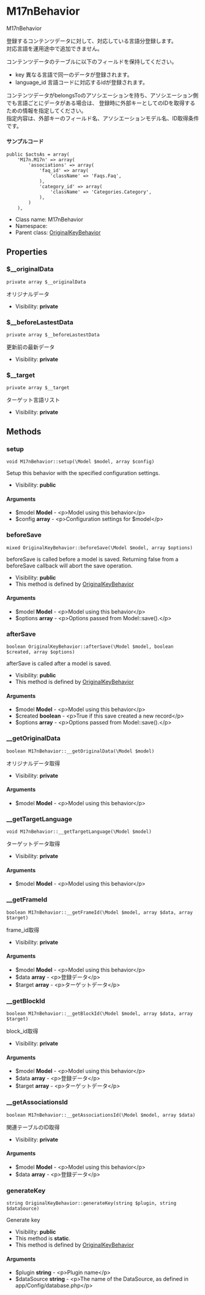 M17nBehavior
===============

M17nBehavior

登録するコンテンツデータに対して、対応している言語分登録します。<br>
対応言語を運用途中で追加できません。

コンテンツデータのテーブルに以下のフィールドを保持してください。
* key
    異なる言語で同一のデータが登録されます。
* language_id
    言語コードに対応するidが登録されます。

コンテンツデータがbelongsToのアソシエーションを持ち、アソシエーション側でも言語ごとにデータがある場合は、
登録時に外部キーとしてのIDを取得するための情報を指定してください。<br>
指定内容は、外部キーのフィールド名、アソシエーションモデル名、ID取得条件です。

#### サンプルコード
```
public $actsAs = array(
	'M17n.M17n' => array(
		'associations' => array(
			'faq_id' => array(
				'className' => 'Faqs.Faq',
			),
			'category_id' => array(
				'className' => 'Categories.Category',
			),
		)
	),
```


* Class name: M17nBehavior
* Namespace: 
* Parent class: [OriginalKeyBehavior](OriginalKeyBehavior.md)





Properties
----------


### $__originalData

    private array $__originalData

オリジナルデータ



* Visibility: **private**


### $__beforeLastestData

    private array $__beforeLastestData

更新前の最新データ



* Visibility: **private**


### $__target

    private array $__target

ターゲット言語リスト



* Visibility: **private**


Methods
-------


### setup

    void M17nBehavior::setup(\Model $model, array $config)

Setup this behavior with the specified configuration settings.



* Visibility: **public**


#### Arguments
* $model **Model** - &lt;p&gt;Model using this behavior&lt;/p&gt;
* $config **array** - &lt;p&gt;Configuration settings for $model&lt;/p&gt;



### beforeSave

    mixed OriginalKeyBehavior::beforeSave(\Model $model, array $options)

beforeSave is called before a model is saved. Returning false from a beforeSave callback
will abort the save operation.



* Visibility: **public**
* This method is defined by [OriginalKeyBehavior](OriginalKeyBehavior.md)


#### Arguments
* $model **Model** - &lt;p&gt;Model using this behavior&lt;/p&gt;
* $options **array** - &lt;p&gt;Options passed from Model::save().&lt;/p&gt;



### afterSave

    boolean OriginalKeyBehavior::afterSave(\Model $model, boolean $created, array $options)

afterSave is called after a model is saved.



* Visibility: **public**
* This method is defined by [OriginalKeyBehavior](OriginalKeyBehavior.md)


#### Arguments
* $model **Model** - &lt;p&gt;Model using this behavior&lt;/p&gt;
* $created **boolean** - &lt;p&gt;True if this save created a new record&lt;/p&gt;
* $options **array** - &lt;p&gt;Options passed from Model::save().&lt;/p&gt;



### __getOriginalData

    boolean M17nBehavior::__getOriginalData(\Model $model)

オリジナルデータ取得



* Visibility: **private**


#### Arguments
* $model **Model** - &lt;p&gt;Model using this behavior&lt;/p&gt;



### __getTargetLanguage

    void M17nBehavior::__getTargetLanguage(\Model $model)

ターゲットデータ取得



* Visibility: **private**


#### Arguments
* $model **Model** - &lt;p&gt;Model using this behavior&lt;/p&gt;



### __getFrameId

    boolean M17nBehavior::__getFrameId(\Model $model, array $data, array $target)

frame_id取得



* Visibility: **private**


#### Arguments
* $model **Model** - &lt;p&gt;Model using this behavior&lt;/p&gt;
* $data **array** - &lt;p&gt;登録データ&lt;/p&gt;
* $target **array** - &lt;p&gt;ターゲットデータ&lt;/p&gt;



### __getBlockId

    boolean M17nBehavior::__getBlockId(\Model $model, array $data, array $target)

block_id取得



* Visibility: **private**


#### Arguments
* $model **Model** - &lt;p&gt;Model using this behavior&lt;/p&gt;
* $data **array** - &lt;p&gt;登録データ&lt;/p&gt;
* $target **array** - &lt;p&gt;ターゲットデータ&lt;/p&gt;



### __getAssociationsId

    boolean M17nBehavior::__getAssociationsId(\Model $model, array $data)

関連テーブルのID取得



* Visibility: **private**


#### Arguments
* $model **Model** - &lt;p&gt;Model using this behavior&lt;/p&gt;
* $data **array** - &lt;p&gt;登録データ&lt;/p&gt;



### generateKey

    string OriginalKeyBehavior::generateKey(string $plugin, string $dataSource)

Generate key



* Visibility: **public**
* This method is **static**.
* This method is defined by [OriginalKeyBehavior](OriginalKeyBehavior.md)


#### Arguments
* $plugin **string** - &lt;p&gt;Plugin name&lt;/p&gt;
* $dataSource **string** - &lt;p&gt;The name of the DataSource, as defined in app/Config/database.php&lt;/p&gt;



